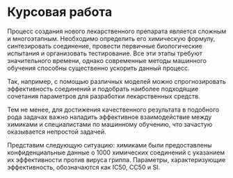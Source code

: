 # Курсовая работа

Процесс создания нового лекарственного препарата является сложным и многоэтапным. Необходимо определить его химическую формулу, синтезировать соединение, провести первичные биологические испытания и организовать тестирование. Все эти этапы требуют значительного времени, однако современные методы машинного обучения способны существенно ускорить данный процесс.

Так, например, с помощью различных моделей можно спрогнозировать эффективность соединений и подобрать наиболее подходящие сочетания параметров для разработки лекарственных средств.

Тем не менее, для достижения качественного результата в подобного рода задачах важно наладить эффективное взаимодействие между химиками и специалистами по машинному обучению, что зачастую оказывается непростой задачей.

Представим следующую ситуацию: химиками были предоставлены конфиденциальные данные о 1000 химических соединений с указанием их эффективности против вируса гриппа. Параметры, характеризующие эффективность, обозначаются как IC50, CC50 и SI.
